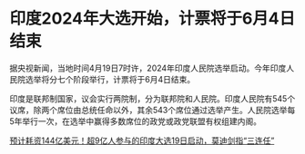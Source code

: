 # 印度2024年大选开始，计票将于6月4日结束

据央视新闻，当地时间4月19日7时许，2024年印度人民院选举启动。今年印度人民院选举将分七个阶段举行，计票将于6月4日结束。

印度是联邦制国家，议会实行两院制，分为联邦院和人民院。印度人民院有545个议席，除两个席位由总统任命以外，其余543个席位通过选举产生。人民院选举每5年举行一次，在选举中赢得多数席位的政党或政党联盟有权组建内阁。

[预计耗资144亿美元！超9亿人参与的印度大选19日启动，莫迪剑指“三连任”](https://news.qq.com/rain/a/20240418A0A83M00)

